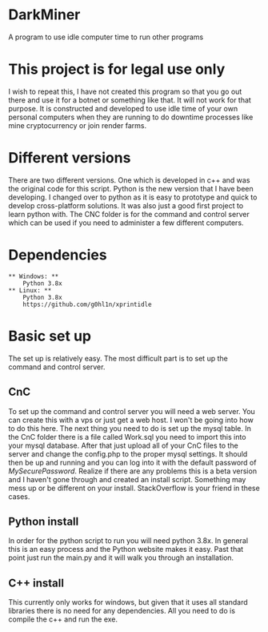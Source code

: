# DarkMiner
 A program to use idle computer time to run other programs

# This project is for legal use only
 I wish to repeat this, I have not created this program so that you go out there and use it for a botnet or something like that.
 It will not work for that purpose. It is constructed and developed to use idle time of your own personal computers when they are running
 to do downtime processes like mine cryptocurrency or join render farms.

# Different versions
There are two different versions. One which is developed in c++ and was the original code for this script. Python is the new version that I have been developing. I changed over to python as it is easy to prototype and quick to develop cross-platform solutions. It was also just a good first project to learn python with. The CNC folder is for the command and control server which can be used if you need to administer a few different computers.

# Dependencies
    ** Windows: **
        Python 3.8x
    ** Linux: **
        Python 3.8x
        https://github.com/g0hl1n/xprintidle

# Basic set up
The set up is relatively easy. The most difficult part is to set up the command and control server. 
## CnC
To set up the command and control server you will need a web server. You can create this with a vps or just get a web host. I won't be going into how to do this here. The next thing you need to do is set up the mysql table. In the CnC folder there is a file called Work.sql you need to import this into your mysql database. After that just upload all of your CnC files to the server and change the config.php to the proper mysql settings. It should then be up and running and you can log into it with the default password of *MySecurePassword*. Realize if there are any problems this is a beta version and I haven't gone through and created an install script. Something may mess up or be different on your install. StackOverflow is your friend in these cases.
## Python install
In order for the python script to run you will need python 3.8x. In general this is an easy process and the Python website makes it easy. Past that point just run the main.py and it will walk you through an installation.
## C++ install
This currently only works for windows, but given that it uses all standard libraries there is no need for any dependencies. All you need to do is compile the c++ and run the exe.